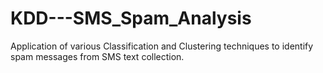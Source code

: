 # KDD---SMS_Spam_Analysis
Application of various Classification and Clustering techniques to identify spam messages from SMS text collection.
